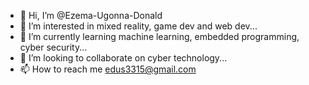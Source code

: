 - 👋 Hi, I’m @Ezema-Ugonna-Donald
- 👀 I’m interested in mixed reality, game dev and web dev...
- 🌱 I’m currently learning machine learning, embedded programming, cyber security...
- 💞️ I’m looking to collaborate on cyber technology...
- 📫 How to reach me edus3315@gmail.com

<!---
Ezema-Ugonna-Donald/Ezema-Ugonna-Donald is a ✨ special ✨ repository because its `README.md` (this file) appears on your GitHub profile.
You can click the Preview link to take a look at your changes.
--->
